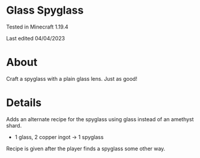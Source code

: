 # Glass Spyglass

Tested in Minecraft 1.19.4

Last edited 04/04/2023

# About

Craft a spyglass with a plain glass lens.  Just as good!

# Details

Adds an alternate recipe for the spyglass using glass instead of an amethyst shard.

 - 1 glass, 2 copper ingot -> 1 spyglass
 
 Recipe is given after the player finds a spyglass some other way.
 